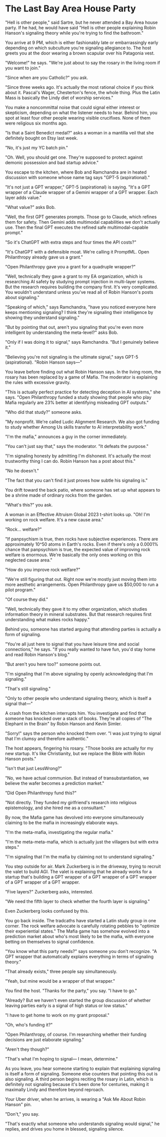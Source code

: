 # The Last Bay Area House Party

"Hell is other people," said Sartre, but he never attended a Bay Area house party. If he had, he would have said "Hell is other people explaining Robin Hanson's signaling theory while you're trying to find the bathroom."

You arrive at 9 PM, which is either fashionably late or embarrassingly early depending on which subculture you're signaling allegiance to. The host greets you at the door wearing a brown scapular over his Patagonia vest.

"Welcome!" he says. "We're just about to say the rosary in the living room if you want to join."

"Since when are you Catholic?" you ask.

"Since three weeks ago. It's actually the most rational choice if you think about it. Pascal's Wager, Chesterton's fence, the whole thing. Plus the Latin Mass is basically the Lindy diet of worship services."

You make a noncommittal noise that could signal either interest or skepticism, depending on what the listener needs to hear. Behind him, you spot at least four other people wearing visible crucifixes. None of them were religious six months ago.

"Is that a Saint Benedict medal?" asks a woman in a mantilla veil that she definitely bought on Etsy last week.

"No, it's just my YC batch pin."

"Oh. Well, you should get one. They're supposed to protect against demonic possession and bad startup advice."

You escape to the kitchen, where Bob and Ramchandra are in heated discussion with someone whose name tag says "GPT-5 (aspirational)."

"It's not just a GPT wrapper," GPT-5 (aspirational) is saying. "It's a GPT wrapper of a Claude wrapper of a Gemini wrapper of a GPT wrapper. Each layer adds value."

"What value?" asks Bob.

"Well, the first GPT generates prompts. Those go to Claude, which refines them for safety. Then Gemini adds multimodal capabilities we don't actually use. Then the final GPT executes the refined safe multimodal-capable prompt."

"So it's ChatGPT with extra steps and four times the API costs?"

"It's ChatGPT with a defensible moat. We're calling it PromptML. Open Philanthropy already gave us a grant."

"Open Philanthropy gave you a grant for a quadruple wrapper?"

"Well, technically they gave a grant to my EA organization, which is researching AI safety by studying prompt injection in multi-layer systems. But the research requires building the company first. It's very complicated. You wouldn't understand unless you've read all of Robin Hanson's posts about signaling."

"Speaking of which," says Ramchandra, "have you noticed everyone here keeps mentioning signaling? I think they're signaling their intelligence by showing they understand signaling."

"But by pointing that out, aren't you signaling that you're even more intelligent by understanding the meta-level?" asks Bob.

"Only if I was doing it to signal," says Ramchandra. "But I genuinely believe it."

"Believing you're not signaling is the ultimate signal," says GPT-5 (aspirational). "Robin Hanson says—"

You leave before finding out what Robin Hanson says. In the living room, the rosary has been replaced by a game of Mafia. The moderator is explaining the rules with excessive gravity.

"This is actually perfect practice for detecting deception in AI systems," she says. "Open Philanthropy funded a study showing that people who play Mafia regularly are 23% better at identifying misleading GPT outputs."

"Who did that study?" someone asks.

"My nonprofit. We're called Ludic Alignment Research. We also got funding to study whether Among Us skills transfer to AI interpretability work."

"I'm the mafia," announces a guy in the corner immediately.

"You can't just say that," says the moderator. "It defeats the purpose."

"I'm signaling honesty by admitting I'm dishonest. It's actually the most trustworthy thing I can do. Robin Hanson has a post about this."

"No he doesn't."

"The fact that you can't find it just proves how subtle his signaling is."

You drift toward the back patio, where someone has set up what appears to be a shrine made of ordinary rocks from the garden.

"What's this?" you ask.

A woman in an Effective Altruism Global 2023 t-shirt looks up. "Oh! I'm working on rock welfare. It's a new cause area."

"Rock... welfare?"

"If panpsychism is true, then rocks have subjective experiences. There are approximately 10^50 atoms in Earth's rocks. Even if there's only a 0.0001% chance that panpsychism is true, the expected value of improving rock welfare is enormous. We're basically the only ones working on this neglected cause area."

"How do you improve rock welfare?"

"We're still figuring that out. Right now we're mostly just moving them into more aesthetic arrangements. Open Philanthropy gave us $50,000 to run a pilot program."

"Of course they did."

"Well, technically they gave it to my other organization, which studies information theory in mineral substrates. But that research requires first understanding what makes rocks happy."

Behind you, someone has started arguing that attending parties is actually a form of signaling.

"You're all just here to signal that you have leisure time and social connections," he says. "If you really wanted to have fun, you'd stay home and read Robin Hanson's blog."

"But aren't you here too?" someone points out.

"I'm signaling that I'm above signaling by openly acknowledging that I'm signaling."

"That's still signaling."

"Only to other people who understand signaling theory, which is itself a signal that—"

A crash from the kitchen interrupts him. You investigate and find that someone has knocked over a stack of books. They're all copies of "The Elephant in the Brain" by Robin Hanson and Kevin Simler.

"Sorry!" says the person who knocked them over. "I was just trying to signal that I'm clumsy and therefore authentic."

The host appears, fingering his rosary. "Those books are actually for my new startup. It's like Christianity, but we replace the Bible with Robin Hanson posts."

"Isn't that just LessWrong?"

"No, we have actual communion. But instead of transubstantiation, we believe the wafer becomes a prediction market."

"Did Open Philanthropy fund this?"

"Not directly. They funded my girlfriend's research into religious epistemology, and she hired me as a consultant."

By now, the Mafia game has devolved into everyone simultaneously claiming to be the mafia in increasingly elaborate ways.

"I'm the meta-mafia, investigating the regular mafia."

"I'm the meta-meta-mafia, which is actually just the villagers but with extra steps."

"I'm signaling that I'm the mafia by claiming not to understand signaling."

You step outside for air. Mark Zuckerberg is in the driveway, trying to recruit the valet to build AGI. The valet is explaining that he already works for a startup that's building a GPT wrapper of a GPT wrapper of a GPT wrapper of a GPT wrapper of a GPT wrapper.

"Five layers?" Zuckerberg asks, interested.

"We need the fifth layer to check whether the fourth layer is signaling."

Even Zuckerberg looks confused by this.

You go back inside. The tradcaths have started a Latin study group in one corner. The rock welfare advocate is carefully rotating pebbles to "optimize their experiential states." The Mafia game has somehow evolved into a prediction market about who's most likely to be the mafia, with everyone betting on themselves to signal confidence.

"You know what this party needs?" says someone you don't recognize. "A GPT wrapper that automatically explains everything in terms of signaling theory."

"That already exists," three people say simultaneously.

"Yeah, but mine would be a wrapper of that wrapper."

You find the host. "Thanks for the party," you say. "I have to go."

"Already? But we haven't even started the group discussion of whether leaving parties early is a signal of high status or low status."

"I have to get home to work on my grant proposal."

"Oh, who's funding it?"

"Open Philanthropy, of course. I'm researching whether their funding decisions are just elaborate signaling."

"Aren't they though?"

"That's what I'm hoping to signal— I mean, determine."

As you leave, you hear someone starting to explain that explaining signaling is itself a form of signaling. Someone else counters that pointing this out is also signaling. A third person begins reciting the rosary in Latin, which is definitely not signaling because it's been done for centuries, making it maximally Lindy and therefore beyond reproach.

Your Uber driver, when he arrives, is wearing a "Ask Me About Robin Hanson" pin.

"Don't," you say.

"That's exactly what someone who understands signaling would signal," he replies, and drives you home in blessed, signaling silence.